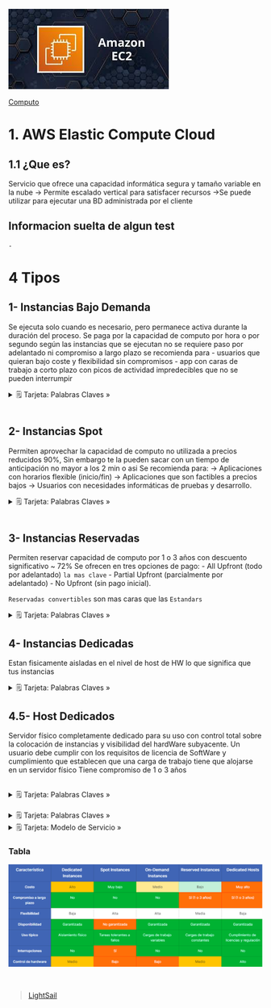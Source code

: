![Amazon Elastic Compute Cloud](../../00_assets/Computo/EC2-logo.jpeg)

[Computo](../../Computo/)

# 1. AWS Elastic Compute Cloud

## 1.1 ¿Que es?

Servicio que ofrece una capacidad informática segura y tamaño variable en la nube
    -> Permite escalado vertical para satisfacer recursos
    ->Se puede utilizar para ejecutar una BD administrada por el cliente

## Informacion suelta de algun test

    -

# 4 Tipos

## 1- Instancias Bajo Demanda

Se ejecuta solo cuando es necesario, pero permanece activa durante la duración del proceso.
Se paga por la capacidad de computo por hora o por segundo según las instancias que se ejecutan 
no se requiere paso por adelantado ni compromiso a largo plazo
se recomienda para
    - usuarios que quieran bajo coste y flexibilidad sin compromisos 
    - app con caras de trabajo a corto plazo con picos de actividad impredecibles que no se pueden interrumpir

<details>
<summary>🗒 Tarjeta: Palabras Claves »</summary>

| Instancias Bajo Demanda |
| ---- |
| Es ideal para aplicaciones con cargas de trabajo impredecibles o en pruebas y desarrollo. |

</details>

<br/>

## 2- Instancias Spot

Permiten aprovechar la capacidad de computo no utilizada a precios reducidos 90%, Sin embargo te la pueden sacar con un tiempo de anticipación no mayor a los 2 min o asi
Se recomienda para:
    -> Aplicaciones con horarios flexible (inicio/fin)
    -> Aplicaciones que son factibles a precios bajos
    -> Usuarios con necesidades informáticas de pruebas y desarrollo.

<details>
<summary>🗒 Tarjeta: Palabras Claves »</summary>

| Instancias SPOT |
| ---- |
| interrumpible - barata  |

</details>

<br/>

## 3- Instancias Reservadas

Permiten reservar capacidad de computo por 1 o 3 años con descuento significativo ~ 72% 
Se ofrecen en tres opciones de pago: 
    - All Upfront (todo por adelantado) `la mas clave`
    - Partial Upfront (parcialmente por adelantado) 
    - No Upfront (sin pago inicial).


`Reservadas convertibles` son mas caras que las `Estandars`

<details>
<summary>🗒 Tarjeta: Palabras Claves »</summary>

| Instancias Reservadas |
| ---- |
| largo tiempo  |

</details>

## 4- Instancias Dedicadas 

Estan fisicamente aisladas en el nivel de host de HW lo que significa que tus instancias 

<details>
<summary>🗒 Tarjeta: Palabras Claves »</summary>

| Instancias Dedicadas |
| ---- |
| Estas son como alquilar un cuarto en un hotel es tuyo y vos ahi haces lo que quieras |

</details>

## 4.5- Host Dedicados

Servidor físico completamente dedicado para su uso con control total sobre la colocación de instancias y visibilidad del hardWare subyacente.
Un usuario debe cumplir con los requisitos de licencia de SoftWare y cumplimiento que establecen que una carga de trabajo tiene que alojarse en un servidor físico
Tiene compromiso de 1 o 3 años


<br/>
<details>
<summary>🗒 Tarjeta: Palabras Claves »</summary>

| Host Dedicados |
| ---- |
| fisico - aislada a nivel de nucleo |

</details>
<br/>
<details>
<summary>🗒 Tarjeta: Palabras Claves »</summary>

| Host Dedicados |
| ---- |
| Es como alquilar una casa, todo para vos |

</details>


<details>
<summary>🗒 Tarjeta: Modelo de Servicio »</summary>

| Pertenece a:  |
| ---- |
| IaaS |

</details>

### Tabla
![Tabla Ec2](../../00_assets/Computo/Caracteristicas-ec2.png)

<br/>

> [LightSail](./lightsail.md)

<br/>